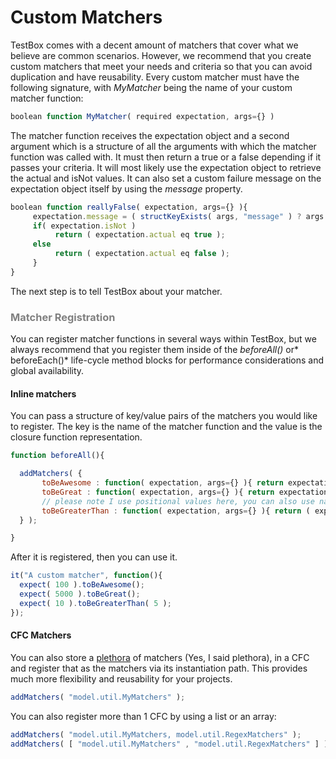 # Custom Matchers

TestBox comes with a decent amount of matchers that cover what we believe are common scenarios. However, we recommend that you create custom matchers that meet your needs and criteria so that you can avoid duplication and have reusability. Every custom matcher must have the following signature, with *MyMatcher* being the name of your custom matcher function:

```javascript
boolean function MyMatcher( required expectation, args={} )
```

The matcher function receives the expectation object and a second argument which is a structure of all the arguments with which the matcher function was called with. It must then return a true or a false depending if it passes your criteria. It will most likely use the expectation object to retrieve the actual and isNot values. It can also set a custom failure message on the expectation object itself by using the *message* property.

```javascript
boolean function reallyFalse( expectation, args={} ){
     expectation.message = ( structKeyExists( args, "message" ) ? args.message : "[#expectation.actual#] is not really false" );
     if( expectation.isNot )
          return ( expectation.actual eq true );
     else
          return ( expectation.actual eq false );
     }
}
```

The next step is to tell TestBox about your matcher.

<h3 style="color:grey">Matcher Registration</h3>

You can register matcher functions in several ways within TestBox, but we always recommend that you register them inside of the *beforeAll()* or* beforeEach()* life-cycle method blocks for performance considerations and global availability.

#### Inline matchers
You can pass a structure of key/value pairs of the matchers you would like to register. The key is the name of the matcher function and the value is the closure function representation.

```javascript
function beforeAll(){

  addMatchers( {
       toBeAwesome : function( expectation, args={} ){ return expectation.actual gte 100; },
       toBeGreat : function( expectation, args={} ){ return expectation.actual gte 1000; },
       // please note I use positional values here, you can also use name-value arguements.
       toBeGreaterThan : function( expectation, args={} ){ return ( expectation.actual gt args[ 1 ]  ); }
  } );

}
```

After it is registered, then you can use it.

```javascript
it("A custom matcher", function(){
  expect( 100 ).toBeAwesome();
  expect( 5000 ).toBeGreat();
  expect( 10 ).toBeGreaterThan( 5 );
});
```

#### CFC Matchers

You can also store a [plethora](http://en.wikipedia.org/wiki/Plethora) of matchers (Yes, I said plethora), in a CFC and register that as the matchers via its instantiation path. This provides much more flexibility and reusability for your projects.

```javascript
addMatchers( "model.util.MyMatchers" );
```
You can also register more than 1 CFC by using a list or an array:

```javascript
addMatchers( "model.util.MyMatchers, model.util.RegexMatchers" );
addMatchers( [ "model.util.MyMatchers" , "model.util.RegexMatchers" ] );
```


